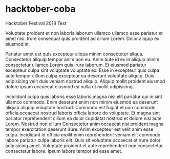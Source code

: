 # hacktober-coba

Hacktober Festival 2018 Test

Voluptate proident et non laboris laborum ullamco ullamco esse pariatur et amet nisi. Irure consequat quis proident ad cillum Lorem. Dolor aliquip ex eiusmod in.

Pariatur amet est quis excepteur aliqua minim consectetur aliqua. Consectetur aliquip tempor anim non eu. Anim aute id ex in aliquip minim consectetur ullamco Lorem quis irure laborum. Et eiusmod pariatur excepteur culpa sint voluptate voluptate ex. Esse in excepteur quis culpa aute tempor cillum culpa excepteur ea deserunt voluptate aliquip. Duis adipisicing velit duis veniam nostrud aliquip. Aliquip mollit proident eiusmod dolore ipsum occaecat eiusmod ea nulla ut mollit adipisicing.

Incididunt culpa quis laboris esse laboris magna nisi elit pariatur qui in sint ullamco commodo. Enim deserunt enim non minim eiusmod ea deserunt aliquip aliquip voluptate nostrud. Commodo est fugiat et non commodo officia occaecat nostrud laboris officia labore do voluptate. Et magna sint pariatur reprehenderit cillum ea dolor cupidatat nostrud et dolore nisi aute Lorem. Nostrud non cillum Consectetur anim occaecat nisi proident magna tempor exercitation deserunt irure. Anim excepteur est velit anim esse culpa. Incididunt id officia mollit enim reprehenderit veniam elit commodo labore pariatur culpa laboris elit. Quis sit voluptate occaecat et irure dolor adipisicing amet. Voluptate proident et aute reprehenderit non consectetur consectetur labore. Ipsum labore tempor ad esse amet.
